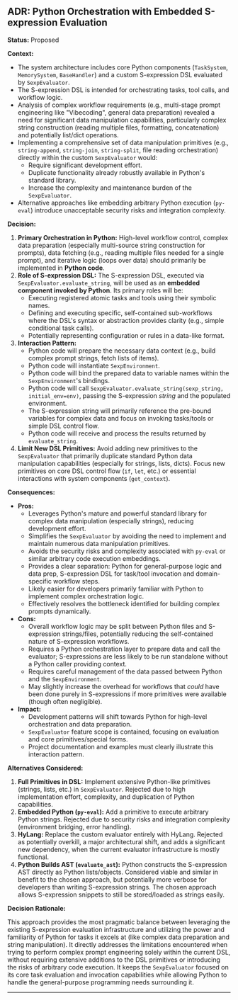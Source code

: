 ## ADR: Python Orchestration with Embedded S-expression Evaluation

**Status:** Proposed

**Context:**

*   The system architecture includes core Python components (`TaskSystem`, `MemorySystem`, `BaseHandler`) and a custom S-expression DSL evaluated by `SexpEvaluator`.
*   The S-expression DSL is intended for orchestrating tasks, tool calls, and workflow logic.
*   Analysis of complex workflow requirements (e.g., multi-stage prompt engineering like "Vibecoding", general data preparation) revealed a need for significant data manipulation capabilities, particularly complex string construction (reading multiple files, formatting, concatenation) and potentially list/dict operations.
*   Implementing a comprehensive set of data manipulation primitives (e.g., `string-append`, `string-join`, `string-split`, file reading orchestration) directly within the custom `SexpEvaluator` would:
    *   Require significant development effort.
    *   Duplicate functionality already robustly available in Python's standard library.
    *   Increase the complexity and maintenance burden of the `SexpEvaluator`.
*   Alternative approaches like embedding arbitrary Python execution (`py-eval`) introduce unacceptable security risks and integration complexity.

**Decision:**

1.  **Primary Orchestration in Python:** High-level workflow control, complex data preparation (especially multi-source string construction for prompts), data fetching (e.g., reading multiple files needed for a single prompt), and iterative logic (loops over data) should primarily be implemented in **Python code**.
2.  **Role of S-expression DSL:** The S-expression DSL, executed via `SexpEvaluator.evaluate_string`, will be used as an **embedded component invoked by Python**. Its primary roles will be:
    *   Executing registered atomic tasks and tools using their symbolic names.
    *   Defining and executing specific, self-contained sub-workflows where the DSL's syntax or abstraction provides clarity (e.g., simple conditional task calls).
    *   Potentially representing configuration or rules in a data-like format.
3.  **Interaction Pattern:**
    *   Python code will prepare the necessary data context (e.g., build complex prompt strings, fetch lists of items).
    *   Python code will instantiate `SexpEnvironment`.
    *   Python code will bind the prepared data to variable names within the `SexpEnvironment`'s bindings.
    *   Python code will call `SexpEvaluator.evaluate_string(sexp_string, initial_env=env)`, passing the S-expression *string* and the populated environment.
    *   The S-expression string will primarily reference the pre-bound variables for complex data and focus on invoking tasks/tools or simple DSL control flow.
    *   Python code will receive and process the results returned by `evaluate_string`.
4.  **Limit New DSL Primitives:** Avoid adding new primitives to the `SexpEvaluator` that primarily duplicate standard Python data manipulation capabilities (especially for strings, lists, dicts). Focus new primitives on core DSL control flow (`if`, `let`, etc.) or essential interactions with system components (`get_context`).

**Consequences:**

*   **Pros:**
    *   Leverages Python's mature and powerful standard library for complex data manipulation (especially strings), reducing development effort.
    *   Simplifies the `SexpEvaluator` by avoiding the need to implement and maintain numerous data manipulation primitives.
    *   Avoids the security risks and complexity associated with `py-eval` or similar arbitrary code execution embeddings.
    *   Provides a clear separation: Python for general-purpose logic and data prep, S-expression DSL for task/tool invocation and domain-specific workflow steps.
    *   Likely easier for developers primarily familiar with Python to implement complex orchestration logic.
    *   Effectively resolves the bottleneck identified for building complex prompts dynamically.
*   **Cons:**
    *   Overall workflow logic may be split between Python files and S-expression strings/files, potentially reducing the self-contained nature of S-expression workflows.
    *   Requires a Python orchestration layer to prepare data and call the evaluator; S-expressions are less likely to be run standalone without a Python caller providing context.
    *   Requires careful management of the data passed between Python and the `SexpEnvironment`.
    *   May slightly increase the overhead for workflows that *could* have been done purely in S-expressions if more primitives were available (though often negligible).
*   **Impact:**
    *   Development patterns will shift towards Python for high-level orchestration and data preparation.
    *   `SexpEvaluator` feature scope is contained, focusing on evaluation and core primitives/special forms.
    *   Project documentation and examples must clearly illustrate this interaction pattern.

**Alternatives Considered:**

1.  **Full Primitives in DSL:** Implement extensive Python-like primitives (strings, lists, etc.) in `SexpEvaluator`. Rejected due to high implementation effort, complexity, and duplication of Python capabilities.
2.  **Embedded Python (`py-eval`):** Add a primitive to execute arbitrary Python strings. Rejected due to security risks and integration complexity (environment bridging, error handling).
3.  **HyLang:** Replace the custom evaluator entirely with HyLang. Rejected as potentially overkill, a major architectural shift, and adds a significant new dependency, when the current evaluator infrastructure is mostly functional.
4.  **Python Builds AST (`evaluate_ast`):** Python constructs the S-expression AST directly as Python lists/objects. Considered viable and similar in benefit to the chosen approach, but potentially more verbose for developers than writing S-expression strings. The chosen approach allows S-expression snippets to still be stored/loaded as strings easily.

**Decision Rationale:**

This approach provides the most pragmatic balance between leveraging the existing S-expression evaluation infrastructure and utilizing the power and familiarity of Python for tasks it excels at (like complex data preparation and string manipulation). It directly addresses the limitations encountered when trying to perform complex prompt engineering solely within the current DSL, without requiring extensive additions to the DSL primitives or introducing the risks of arbitrary code execution. It keeps the `SexpEvaluator` focused on its core task evaluation and invocation capabilities while allowing Python to handle the general-purpose programming needs surrounding it.

---
